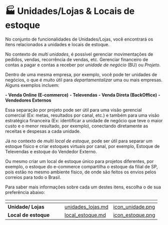 # 🏭 Unidades/Lojas & Locais de estoque

No conjunto de funcionalidades de Unidades/Lojas, você encontrará os itens relacionados a unidades e locais de estoque.

No contexto de *multi unidades*, é possível gerenciar movimentações de pedidos, vendas, recorrência de vendas, etc. Gerenciar financeiro de contas a pagar e contas a receber por *unidade de negócio* (BU) ou *Projeto*.

Dentro de uma mesma empresa, por exemplo, você pode ter unidades de negócios, o que é muito útil para *departamentalizar* uma ou mais empresas. Alguns exemplos incluem:

**- Venda Online (E-commerce)**
**- Televendas**
**- Venda Direta (BackOffice)**
**- Vendedores Externos**

Essa separação por projeto pode ser útil para uma visão gerencial comercial (Ex: metas, resultados por canal, etc.) e também para uma visão estratégica financeira (Ex: identificar a unidade de negócio que teve o maior custo e o menor resultado, por exemplo), conectando diretamente as receitas e despesas a cada unidade.

Já no contexto de *multi local de estoque*, pode ser útil para separar um estoque físico e criar estoques virtuais por canal, por exemplo, Estoque de Televendas e estoque do Vendedor Externo.

Ou mesmo criar um local de estoque único para projetos diferentes, por exemplo, o estoque do e-commerce compartilha o estoque da filial de SP, pois estão no mesmo ambiente físico, de onde são feitos os envios pelos correios para todo o Brasil.

Para saber mais informações sobre cada um destes itens, escolha o de sua preferência abaixo:

<table data-view="cards">
    <thead>
        <tr>
            <th></th>
            <th></th>
            <th></th>
            <th data-hidden data-card-target data-type="content-ref"></th>
            <th data-hidden data-card-cover data-type="files"></th>
        </tr>
    </thead>
    <tbody>
        <tr>
            <td>
                <strong>Unidade/ Lojas</strong>
            </td>
            <td></td>
            <td></td>
            <td>
                <a href="/erp-v2/funcionalidades/unidades_locais_estoque/unidades_lojas.md">unidades_lojas.md</a>
            </td>
            <td>
                <a href="/erp-v2/assets/funcionalidades/icon_unidade.png">icon_unidade.png</a>
            </td>
        </tr>
        <tr>
            <td>
                <strong>Local de estoque</strong>
            </td>
            <td></td>
            <td></td>
            <td>
                <a href="/erp-v2/funcionalidades/unidades_locais_estoque/local_estoque.md">local_estoque.md</a>
            </td>
            <td>
                <a href="/erp-v2/assets/funcionalidades/icon_estoque.png">icon_estoque.png</a>
            </td>
        </tr>
    </tbody>
</table>